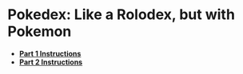 # Pokedex: Like a Rolodex, but with Pokemon 

*	[**Part 1 Instructions**](pokedex_i.md)
*	[**Part 2 Instructions**](pokedex_ii.md)
